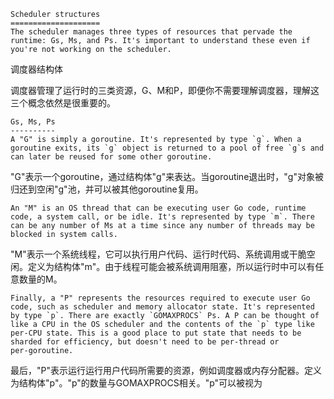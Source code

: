 ```
Scheduler structures
====================
The scheduler manages three types of resources that pervade the
runtime: Gs, Ms, and Ps. It's important to understand these even if
you're not working on the scheduler.
```

调度器结构体

调度器管理了运行时的三类资源，G、M和P，即便你不需要理解调度器，理解这三个概念依然是很重要的。

```
Gs, Ms, Ps
----------
A "G" is simply a goroutine. It's represented by type `g`. When a
goroutine exits, its `g` object is returned to a pool of free `g`s and can later be reused for some other goroutine.
```

"G"表示一个goroutine，通过结构体"g"来表达。当goroutine退出时，"g"对象被归还到空闲"g"池，并可以被其他goroutine复用。

```
An "M" is an OS thread that can be executing user Go code, runtime
code, a system call, or be idle. It's represented by type `m`. There
can be any number of Ms at a time since any number of threads may be
blocked in system calls.
```

"M"表示一个系统线程，它可以执行用户代码、运行时代码、系统调用或干脆空闲。定义为结构体"m"。由于线程可能会被系统调用阻塞，所以运行时中可以有任意数量的M。

```
Finally, a "P" represents the resources required to execute user Go
code, such as scheduler and memory allocator state. It's represented
by type `p`. There are exactly `GOMAXPROCS` Ps. A P can be thought of
like a CPU in the OS scheduler and the contents of the `p` type like
per-CPU state. This is a good place to put state that needs to be
sharded for efficiency, but doesn't need to be per-thread or
per-goroutine.
```

最后，"P"表示运行运行用户代码所需要的资源，例如调度器或内存分配器。定义为结构体"p"。"p"的数量与GOMAXPROCS相关。"p"可以被视为